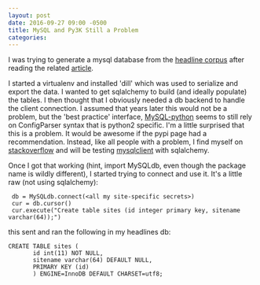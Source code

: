 ```yaml
---
layout: post
date: 2016-09-27 09:00 -0500
title: MySQL and Py3K Still a Problem
categories: 
---
```

I was trying to generate a mysql database from the [headline corpus](https://doc-08-c8-docs.googleusercontent.com/docs/securesc/ha0ro937gcuc7l7deffksulhg5h7mbp1/sch82bq420308vaf4jccgus23avbk5ua/1474956000000/11237625372748346939/*/0BwHjGgf5xZ9RclNGZWN5UHZkV2s?e=download) after reading the related [article](https://freedom-to-tinker.com/2016/09/14/all-the-news-thats-fit-to-change-insights-into-a-corpus-of-2-5-million-news-headlines/).

I started a virtualenv and installed 'dill' which was used to serialize and export the data. I wanted to get sqlalchemy to build (and ideally populate) the tables. I then thought that
I obviously needed a db backend to handle the client connection. I assumed that years
later this would not be a problem, but the 'best practice' interface, [MySQL-python](https://pypi.python.org/pypi/MySQL-python/1.2.5) seems to still rely on ConfigParser syntax that is python2 specific. I'm a little surprised that this is a problem. It would be awesome
if the pypi page had a recommendation. Instead, like all people with a problem,
I find myself on [stackoverflow](http://stackoverflow.com/questions/4960048/python-3-and-mysql#25724855) and will be testing [mysqlclient](https://pypi.python.org/pypi/mysqlclient) with sqlalchemy.

Once I got that working (hint, import MySQLdb, even though the package name is wildly different), I started trying to connect and use it. It's a little raw (not using sqlalchemy):

```
 db = MySQLdb.connect(<all my site-specific secrets>)
 cur = db.cursor()
 cur.execute("Create table sites (id integer primary key, sitename varchar(64));")
```
this sent and ran the following in my headlines db:

```
CREATE TABLE sites (
       id int(11) NOT NULL,
       sitename varchar(64) DEFAULT NULL,
       PRIMARY KEY (id)
       ) ENGINE=InnoDB DEFAULT CHARSET=utf8;
 ```